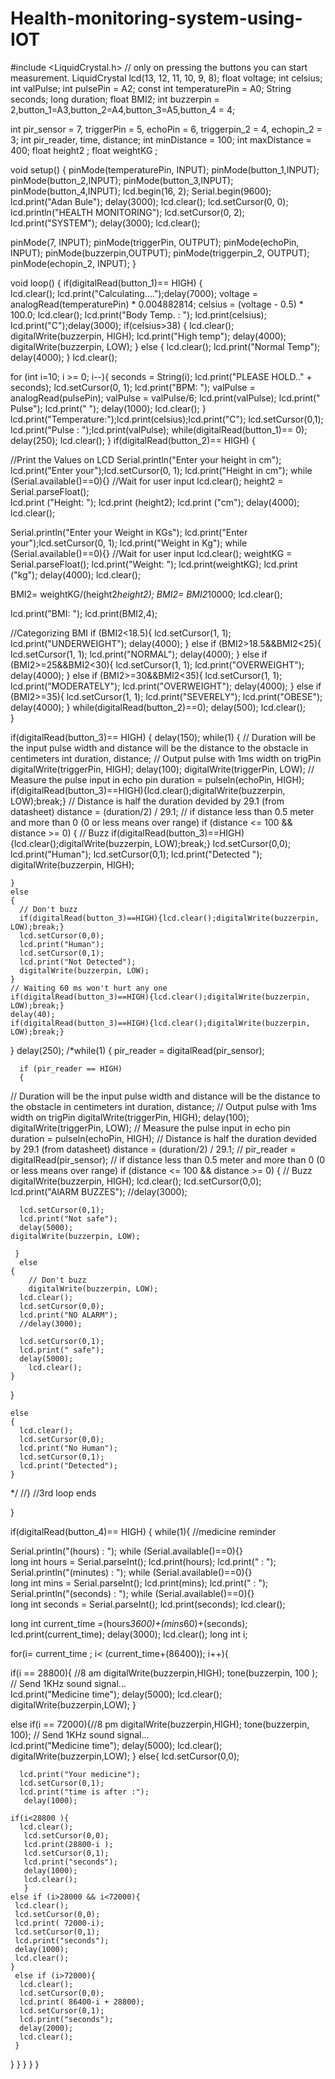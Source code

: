 # Health-monitoring-system-using-IOT

#include <LiquidCrystal.h>
// only on pressing the buttons you can start measurement.
LiquidCrystal lcd(13, 12, 11, 10, 9, 8);
float voltage;
int celsius;
int valPulse;
int pulsePin = A2;
const int temperaturePin = A0;
String seconds;
long duration;
float BMI2;
int buzzerpin = 2,button_1=A3,button_2=A4,button_3=A5,button_4 = 4;

int pir_sensor = 7, triggerPin = 5, echoPin = 6, triggerpin_2 = 4, echopin_2 = 3;
int pir_reader, time, distance;
int minDistance = 100;
int maxDistance = 400;
float height2 ;
float weightKG ;

void setup()
{
  pinMode(temperaturePin, INPUT);
  pinMode(button_1,INPUT);
  pinMode(button_2,INPUT);
  pinMode(button_3,INPUT);
  pinMode(button_4,INPUT);
  lcd.begin(16, 2);
  Serial.begin(9600);
  lcd.print("Adan Bule");
  delay(3000);
  lcd.clear();
  lcd.setCursor(0, 0);
  lcd.println("HEALTH MONITORING");
  lcd.setCursor(0, 2);
  lcd.print("SYSTEM");
  delay(3000);
  lcd.clear();
  
  pinMode(7, INPUT);
  pinMode(triggerPin, OUTPUT);
  pinMode(echoPin, INPUT);
  pinMode(buzzerpin,OUTPUT);
  pinMode(triggerpin_2, OUTPUT);
  pinMode(echopin_2, INPUT);
}

void loop()
{ 
if(digitalRead(button_1)== HIGH)
{  
  lcd.clear();
  lcd.print("Calculating....");delay(7000);
  voltage = analogRead(temperaturePin) * 0.004882814;
  celsius = (voltage - 0.5) * 100.0;
  lcd.clear();
  lcd.print("Body Temp. : ");
  lcd.print(celsius);
  lcd.print("C");delay(3000);
  if(celsius>38)
  {   lcd.clear();
      digitalWrite(buzzerpin, HIGH);
      lcd.print("High temp");
      delay(4000);
      digitalWrite(buzzerpin, LOW);
  }
  else
  {
    lcd.clear();
    lcd.print("Normal Temp");
    delay(4000);
  }
  lcd.clear();
  
  for (int i=10; i >= 0; i--){
    seconds = String(i);
    lcd.print("PLEASE HOLD.." + seconds);
    lcd.setCursor(0, 1);
    lcd.print("BPM: ");
    valPulse = analogRead(pulsePin);
    valPulse = valPulse/6;
    lcd.print(valPulse);
    lcd.print(" Pulse");
    lcd.print("          ");
    delay(1000);
    lcd.clear();
  } 
  lcd.print("Temperature:");lcd.print(celsius);lcd.print("C");
  lcd.setCursor(0,1);
  lcd.print("Pulse : ");lcd.print(valPulse);
  while(digitalRead(button_1)== 0);
  delay(250); 
  lcd.clear();
}
if(digitalRead(button_2)== HIGH)
{    
  
 //Print the Values on LCD
 Serial.println("Enter your height in cm");
 lcd.print("Enter your");lcd.setCursor(0, 1);
 lcd.print("Height in cm");
 while (Serial.available()==0){}            //Wait for user input
 lcd.clear();
 height2 = Serial.parseFloat();   
 lcd.print ("Height: ");
 lcd.print  (height2);
 lcd.print  ("cm");
 delay(4000);
 lcd.clear();
    
 Serial.println("Enter your Weight in KGs");
 lcd.print("Enter your");lcd.setCursor(0, 1);
 lcd.print("Weight in Kg");
 while (Serial.available()==0){}            //Wait for user input
 lcd.clear();
 weightKG = Serial.parseFloat(); 
 lcd.print("Weight: ");
 lcd.print(weightKG);
 lcd.print ("kg");
 delay(4000);
 lcd.clear();
  
 BMI2= weightKG/(height2*height2);
 BMI2= BMI2*10000;
 lcd.clear();

 lcd.print("BMI: ");
 lcd.print(BMI2,4);
 
//Categorizing BMI
  if (BMI2<18.5){
  lcd.setCursor(1, 1);
  lcd.print("UNDERWEIGHT");
  delay(4000);
  }
  else if (BMI2>18.5&&BMI2<25){
  lcd.setCursor(1, 1);
  lcd.print("NORMAL");
  delay(4000);
  }
  else if (BMI2>=25&&BMI2<30){
    lcd.setCursor(1, 1);
  lcd.print("OVERWEIGHT");
  delay(4000);
  }
  else if (BMI2>=30&&BMI2<35){
    lcd.setCursor(1, 1);
  lcd.print("MODERATELY");
  lcd.print("OVERWEIGHT");
  delay(4000);
  }
  else if (BMI2>=35){
    lcd.setCursor(1, 1);
  lcd.print("SEVERELY");
  lcd.print("OBESE");
  delay(4000);
  } 
  while(digitalRead(button_2)==0);
  delay(500);
  lcd.clear();  
}

if(digitalRead(button_3)== HIGH)
{
  delay(150);
  while(1)
  {
    // Duration will be the input pulse width and distance will be the distance to the obstacle in centimeters
    int duration, distance;
    // Output pulse with 1ms width on trigPin
    digitalWrite(triggerPin, HIGH); 
    delay(100);
    digitalWrite(triggerPin, LOW);
    // Measure the pulse input in echo pin
    duration = pulseIn(echoPin, HIGH);
    if(digitalRead(button_3)==HIGH){lcd.clear();digitalWrite(buzzerpin, LOW);break;}
    // Distance is half the duration devided by 29.1 (from datasheet)
    distance = (duration/2) / 29.1;
    // if distance less than 0.5 meter and more than 0 (0 or less means over range) 
    if (distance <= 100 && distance >= 0) 
    {
       // Buzz
      if(digitalRead(button_3)==HIGH){lcd.clear();digitalWrite(buzzerpin, LOW);break;}
      lcd.setCursor(0,0);
      lcd.print("Human");
      lcd.setCursor(0,1);
      lcd.print("Detected      ");
      digitalWrite(buzzerpin, HIGH);

    }
    else 
    {
      // Don't buzz
      if(digitalRead(button_3)==HIGH){lcd.clear();digitalWrite(buzzerpin, LOW);break;}
      lcd.setCursor(0,0);
      lcd.print("Human");
      lcd.setCursor(0,1);
      lcd.print("Not Detected");
      digitalWrite(buzzerpin, LOW);
    }
    // Waiting 60 ms won't hurt any one
    if(digitalRead(button_3)==HIGH){lcd.clear();digitalWrite(buzzerpin, LOW);break;}
    delay(40);
    if(digitalRead(button_3)==HIGH){lcd.clear();digitalWrite(buzzerpin, LOW);break;}
  } 
  delay(250);
/*while(1)
 {
      pir_reader = digitalRead(pir_sensor);
      
      if (pir_reader == HIGH)
      {
        
  // Duration will be the input pulse width and distance will be the distance to the obstacle in centimeters
	int duration, distance;
	// Output pulse with 1ms width on trigPin
	digitalWrite(triggerPin, HIGH); 
	delay(100);
	digitalWrite(triggerPin, LOW);
	// Measure the pulse input in echo pin
	duration = pulseIn(echoPin, HIGH);
	// Distance is half the duration devided by 29.1 (from datasheet)
	distance = (duration/2) / 29.1;
   // pir_reader = digitalRead(pir_sensor);
	// if distance less than 0.5 meter and more than 0 (0 or less means over range) 
         if (distance <= 100 && distance >= 0) 
      {
    	// Buzz
    	digitalWrite(buzzerpin, HIGH);
       lcd.clear();
      lcd.setCursor(0,0);
      lcd.print("AlARM BUZZES");
      //delay(3000);
      
      lcd.setCursor(0,1);
      lcd.print("Not safe");
      delay(5000);
    digitalWrite(buzzerpin, LOW);
        
     }
      else 
    {
    	// Don't buzz
    	digitalWrite(buzzerpin, LOW);
      lcd.clear();
      lcd.setCursor(0,0);
      lcd.print("NO ALARM");
      //delay(3000);
      
      lcd.setCursor(0,1);
      lcd.print(" safe");
      delay(5000);
        lcd.clear();
    }
   }   
  
    else
    {
      lcd.clear();
      lcd.setCursor(0,0);
      lcd.print("No Human");
      lcd.setCursor(0,1);
      lcd.print("Detected");
    }
*/
//} 
//3rd loop ends
     
}
  
if(digitalRead(button_4)== HIGH)
{
  while(1){
  //medicine reminder
  
  Serial.println("(hours) : ");
  while (Serial.available()==0){}            
  long int hours = Serial.parseInt();
  lcd.print(hours);
  lcd.print(" : ");
  Serial.println("(minutes) : ");
  while (Serial.available()==0){}            
  long int mins = Serial.parseInt(); 
  lcd.print(mins);
  lcd.print(" : ");
  Serial.println("(seconds) : ");
  while (Serial.available()==0){}            
  long int seconds = Serial.parseInt(); 
  lcd.print(seconds);
  lcd.clear();
  
  long int current_time =(hours*3600)+(mins*60)+(seconds);
   	lcd.print(current_time);
   	delay(3000);
   	lcd.clear();
  long int i;
   
  for(i= current_time ; i< (current_time+(86400)); i++){
  
  if(i == 28800){   //8 am 
  digitalWrite(buzzerpin,HIGH);
  tone(buzzerpin, 100 ); // Send 1KHz sound signal...   
  lcd.print("Medicine time");
  delay(5000);
  lcd.clear();
  digitalWrite(buzzerpin,LOW);
  }
  
  else if(i == 72000){//8 pm 
  digitalWrite(buzzerpin,HIGH);
  tone(buzzerpin, 100); // Send 1KHz sound signal...   
  lcd.print("Medicine time");
  delay(5000);
  lcd.clear();
  digitalWrite(buzzerpin,LOW);
  }
  else{
    lcd.setCursor(0,0);
    
      lcd.print("Your medicine");
      lcd.setCursor(0,1);
      lcd.print("time is after :");
       delay(1000);
    
    if(i<28800 ){
      lcd.clear();
       lcd.setCursor(0,0);
       lcd.print(28800-i );
       lcd.setCursor(0,1);
       lcd.print("seconds");
       delay(1000);
       lcd.clear();
       }
    else if (i>28000 && i<72000){
     lcd.clear();
     lcd.setCursor(0,0);
     lcd.print( 72000-i);
     lcd.setCursor(0,1);
     lcd.print("seconds");
     delay(1000);
     lcd.clear();
    }
     else if (i>72000){
      lcd.clear();
      lcd.setCursor(0,0);
      lcd.print( 86400-i + 28800);
      lcd.setCursor(0,1);
      lcd.print("seconds");
      delay(2000);
      lcd.clear();
     }
  }
    }
      }
  }
 }
